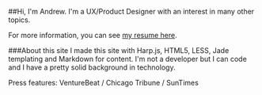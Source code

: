 <!---###My leaf, your leaf
The header of this site is by California artist, Michael Martin. All other work is by me.-->

##Hi, I'm Andrew.
I'm a UX/Product Designer with an interest in many other topics.


For more information, you can see [my resume here](/weeResume/ "weeResume").


###About this site
I made this site with Harp.js, HTML5, LESS, Jade templating and Markdown for content. I'm not a developer but I can code and I have a pretty solid background in technology.


Press features: VentureBeat / Chicago Tribune / SunTimes